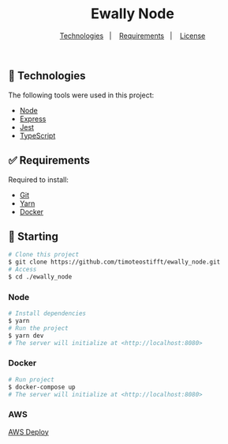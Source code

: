 <h1 align="center">
  Ewally Node
</h1>

<p align="center">
  <a href="#-technologies">Technologies</a>&nbsp;&nbsp;&nbsp;|&nbsp;&nbsp;&nbsp;
  <a href="#-requirements">Requirements</a>&nbsp;&nbsp;&nbsp;|&nbsp;&nbsp;&nbsp;
  <a href="#memo-license">License</a>
</p>

<br>

## 🚀 Technologies

The following tools were used in this project:

- [Node](https://nodejs.org/en/)
- [Express](https://expressjs.com/pt-br/)
- [Jest](https://jestjs.io/pt-BR/)
- [TypeScript](https://www.typescriptlang.org/)

## ✅ Requirements

Required to install:

- [Git](https://git-scm.com/)
- [Yarn](https://classic.yarnpkg.com)
- [Docker](https://www.docker.com/get-started/)

## 🏁 Starting

```bash
# Clone this project
$ git clone https://github.com/timoteostifft/ewally_node.git
# Access
$ cd ./ewally_node
```

### Node

```bash
# Install dependencies
$ yarn
# Run the project
$ yarn dev
# The server will initialize at <http://localhost:8080>
```

### Docker

```bash
# Run project
$ docker-compose up
# The server will initialize at <http://localhost:8080>
```

### AWS

[AWS Deploy](http://18.228.170.204:8080/api-docs/#/)


